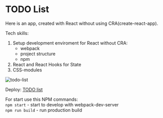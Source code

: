 # TODO List  
Here is an app, created with React without using CRA(create-react-app).

Tech skills:
1. Setup development enviroment for React without CRA:
    - webpack
    - project structure
    - npm
2. React and React Hooks for State
3. CSS-modules
 
![todo-list](https://user-images.githubusercontent.com/64164474/121590801-2f9ed700-ca52-11eb-9304-03fd0760ef4b.gif)

Deploy: [TODO list](https://todo-react-romichdmitriev.netlify.app/)

For start use this NPM commands:  
```npm start``` - start to develop with webpack-dev-server  
```npm run build``` - run production build
